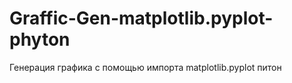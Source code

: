 # Graffic-Gen-matplotlib.pyplot-phyton
Генерация графика с помощью импорта matplotlib.pyplot питон

